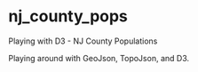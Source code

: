 # nj_county_pops
Playing with D3 - NJ County Populations

Playing around with GeoJson, TopoJson, and D3.
